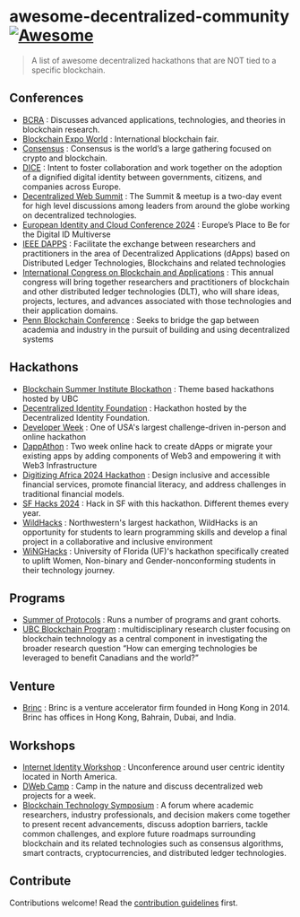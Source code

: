 # awesome-decentralized-community [![Awesome](https://awesome.re/badge.svg)](https://awesome.re)

> A list of awesome decentralized hackathons that are NOT tied to a specific blockchain.

## Conferences

- [BCRA](https://conf.researchr.org/home/bcra-2024) : Discusses advanced
  applications, technologies, and theories in blockchain research.
- [Blockchain Expo World](https://blockchainexpoworld.com/en/) : International
  blockchain fair.
- [Consensus](https://consensus2024.coindesk.com/) : Consensus is the world’s a
  large gathering focused on crypto and blockchain.
- [DICE](https://diceurope.org/) : Intent to foster collaboration and work
  together on the adoption of a dignified digital identity between governments,
  citizens, and companies across Europe.
- [Decentralized Web Summit](https://indieweb.org/Decentralized_Web_Summit) :
  The Summit & meetup is a two-day event for high level discussions among
  leaders from around the globe working on decentralized technologies.
- [European Identity and Cloud Conference
2024](https://www.kuppingercole.com/events/eic2024) : Europe’s Place to Be for
the Digital ID Multiverse
- [IEEE DAPPS](https://ieeedapps.com/) : Facilitate the exchange between
  researchers and practitioners in the area of Decentralized Applications
  (dApps) based on Distributed Ledger Technologies, Blockchains and related
  technologies
- [International Congress on Blockchain and
  Applications](https://www.blockchain-congress.net/) : This annual congress
  will bring together researchers and practitioners of blockchain and other
  distributed ledger technologies (DLT), who will share ideas, projects,
  lectures, and advances associated with those technologies and their
  application domains.
- [Penn Blockchain Conference](https://www.pennblockchain.com/) : Seeks to
  bridge the gap between academia and industry in the pursuit of building and
  using decentralized systems

## Hackathons

- [Blockchain Summer Institute
  Blockathon](https://blockchain.ubc.ca/blockchain-summer-institute-blockathon-2023) :
  Theme based hackathons hosted by UBC
- [Decentralized Identity Foundation](https://difhackathon.devpost.com/) :
  Hackathon hosted by the Decentralized Identity Foundation.
- [Developer Week](https://developerweek-2024-hackathon.devpost.com/) : One of
  USA's largest challenge-driven in-person and online hackathon
- [DappAthon](https://dapp-a-thon.devpost.com/) : Two week online hack to create
  dApps or migrate your existing apps by adding components of Web3 and
  empowering it with Web3 Infrastructure
- [Digitizing Africa 2024 Hackathon](https://africadigitrans.com/hackathon/) :
  Design inclusive and accessible financial services, promote financial
  literacy, and address challenges in traditional financial models.
- [SF Hacks 2024](https://sfhacks.io/) : Hack in SF with this hackathon.
  Different themes every year.
- [WildHacks](https://www.wildhacks.net/) : Northwestern's largest hackathon,
  WildHacks is an opportunity for students to learn programming skills and
  develop a final project in a collaborative and inclusive environment
- [WiNGHacks](https://www.winghacks.com/) : University of Florida (UF)'s
  hackathon specifically created to uplift Women, Non-binary and
  Gender-nonconforming students in their technology journey.

## Programs

- [Summer of Protocols](https://summerofprotocols.com/) : Runs a number of
  programs and grant cohorts.
- [UBC Blockchain Program](https://blockchain.ubc.ca/) : multidisciplinary
  research cluster focusing on blockchain technology as a central component in
  investigating the broader research question “How can emerging technologies be
  leveraged to benefit Canadians and the world?”

## Venture 

- [Brinc](https://www.brinc.io/) : Brinc is a venture accelerator firm founded
  in Hong Kong in 2014. Brinc has offices in Hong Kong, Bahrain, Dubai, and
  India.

## Workshops

- [Internet Identity Workshop](https://internetidentityworkshop.com/) :
  Unconference around user centric identity located in North America.
- [DWeb Camp](https://dwebcamp.org/) : Camp in the nature and discuss
  decentralized web projects for a week. 
- [Blockchain Technology Symposium](https://bts23.encs.concordia.ca/) : A forum
  where academic researchers, industry professionals, and decision makers come
  together to present recent advancements, discuss adoption barriers, tackle
  common challenges, and explore future roadmaps surrounding blockchain and its
  related technologies such as consensus algorithms, smart contracts,
  cryptocurrencies, and distributed ledger technologies.

## Contribute

Contributions welcome! Read the [contribution guidelines](contributing.md) first.
